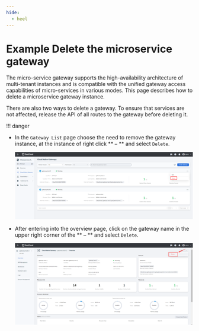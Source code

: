 ```yaml
---
hide:
  - heel
---
```


# Example Delete the microservice gateway

The micro-service gateway supports the high-availability architecture of multi-tenant instances and is compatible with the unified gateway access capabilities of micro-services in various modes. This page describes how to delete a microservice gateway instance.

There are also two ways to delete a gateway. To ensure that services are not affected, release the API of all routes to the gateway before deleting it.

!!! danger


- In the `Gateway List` page choose the need to remove the gateway instance, at the instance of right click ** `⋯` ** and select `Delete`.

    ![delete](./images/delete.png)

- After entering into the overview page, click on the gateway name in the upper right corner of the ** `⋯` ** and select `Delete`.

    ![delete-gateway](./images/delete-gateway.png)
